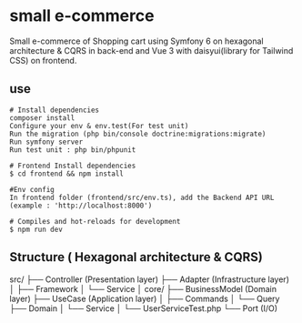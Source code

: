 # small e-commerce

Small e-commerce of Shopping cart using Symfony 6 on hexagonal architecture & CQRS in back-end 
and Vue 3 with daisyui(library for Tailwind CSS) on frontend.

## use

```
# Install dependencies
composer install
Configure your env & env.test(For test unit)
Run the migration (php bin/console doctrine:migrations:migrate)
Run symfony server
Run test unit : php bin/phpunit 

# Frontend Install dependencies
$ cd frontend && npm install

#Env config
In frontend folder (frontend/src/env.ts), add the Backend API URL (example : 'http://localhost:8000')

# Compiles and hot-reloads for development
$ npm run dev
```

## Structure ( Hexagonal architecture & CQRS)
src/
├── Controller (Presentation layer) 
├── Adapter (Infrastructure layer)
│   ├── Framework
│   └── Service
│
core/
├── BusinessModel (Domain layer)
├── UseCase (Application layer)
│   ├── Commands
│   └── Query
├── Domain
│   └── Service
│       └── UserServiceTest.php
└── Port (I/O)
